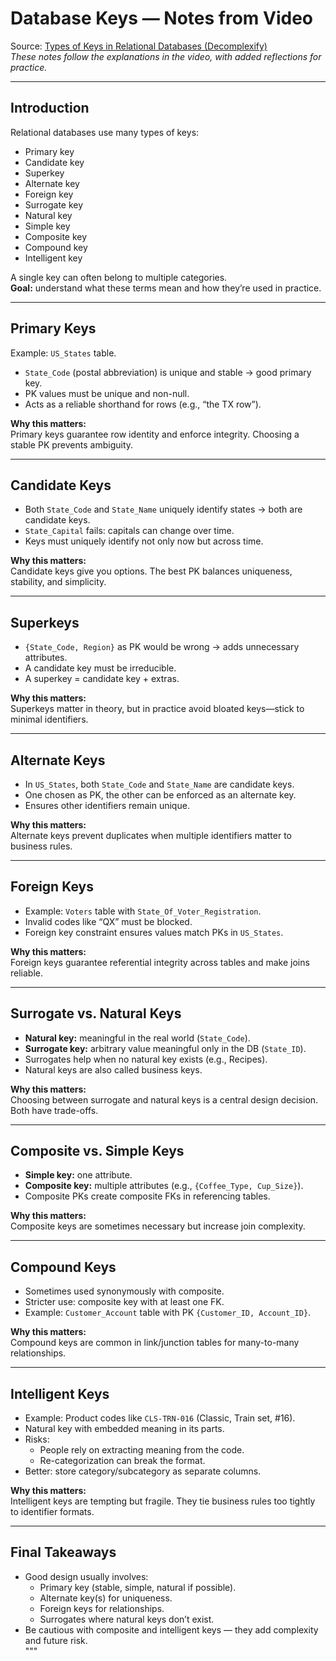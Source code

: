 # Database Keys — Notes from Video

Source: [Types of Keys in Relational Databases (Decomplexify)](https://www.youtube.com/watch?v=8wUUMOKAK-c)  
*These notes follow the explanations in the video, with added reflections for practice.*

---

## Introduction
Relational databases use many types of keys:  
- Primary key  
- Candidate key  
- Superkey  
- Alternate key  
- Foreign key  
- Surrogate key  
- Natural key  
- Simple key  
- Composite key  
- Compound key  
- Intelligent key  

A single key can often belong to multiple categories.  
**Goal:** understand what these terms mean and how they’re used in practice.  

---

## Primary Keys
Example: `US_States` table.  
- `State_Code` (postal abbreviation) is unique and stable → good primary key.  
- PK values must be unique and non-null.  
- Acts as a reliable shorthand for rows (e.g., “the TX row”).  

**Why this matters:**  
Primary keys guarantee row identity and enforce integrity. Choosing a stable PK prevents ambiguity.  

---

## Candidate Keys
- Both `State_Code` and `State_Name` uniquely identify states → both are candidate keys.  
- `State_Capital` fails: capitals can change over time.  
- Keys must uniquely identify not only now but across time.  

**Why this matters:**  
Candidate keys give you options. The best PK balances uniqueness, stability, and simplicity.  

---

## Superkeys
- `{State_Code, Region}` as PK would be wrong → adds unnecessary attributes.  
- A candidate key must be irreducible.  
- A superkey = candidate key + extras.  

**Why this matters:**  
Superkeys matter in theory, but in practice avoid bloated keys—stick to minimal identifiers.  

---

## Alternate Keys
- In `US_States`, both `State_Code` and `State_Name` are candidate keys.  
- One chosen as PK, the other can be enforced as an alternate key.  
- Ensures other identifiers remain unique.  

**Why this matters:**  
Alternate keys prevent duplicates when multiple identifiers matter to business rules.  

---

## Foreign Keys
- Example: `Voters` table with `State_Of_Voter_Registration`.  
- Invalid codes like “QX” must be blocked.  
- Foreign key constraint ensures values match PKs in `US_States`.  

**Why this matters:**  
Foreign keys guarantee referential integrity across tables and make joins reliable.  

---

## Surrogate vs. Natural Keys
- **Natural key:** meaningful in the real world (`State_Code`).  
- **Surrogate key:** arbitrary value meaningful only in the DB (`State_ID`).  
- Surrogates help when no natural key exists (e.g., Recipes).  
- Natural keys are also called business keys.  

**Why this matters:**  
Choosing between surrogate and natural keys is a central design decision. Both have trade-offs.  

---

## Composite vs. Simple Keys
- **Simple key:** one attribute.  
- **Composite key:** multiple attributes (e.g., `{Coffee_Type, Cup_Size}`).  
- Composite PKs create composite FKs in referencing tables.  

**Why this matters:**  
Composite keys are sometimes necessary but increase join complexity.  

---

## Compound Keys
- Sometimes used synonymously with composite.  
- Stricter use: composite key with at least one FK.  
- Example: `Customer_Account` table with PK `{Customer_ID, Account_ID}`.  

**Why this matters:**  
Compound keys are common in link/junction tables for many-to-many relationships.  

---

## Intelligent Keys
- Example: Product codes like `CLS-TRN-016` (Classic, Train set, #16).  
- Natural key with embedded meaning in its parts.  
- Risks:  
  - People rely on extracting meaning from the code.  
  - Re-categorization can break the format.  
- Better: store category/subcategory as separate columns.  

**Why this matters:**  
Intelligent keys are tempting but fragile. They tie business rules too tightly to identifier formats.  

---

## Final Takeaways
- Good design usually involves:  
  - Primary key (stable, simple, natural if possible).  
  - Alternate key(s) for uniqueness.  
  - Foreign keys for relationships.  
  - Surrogates where natural keys don’t exist.  
- Be cautious with composite and intelligent keys — they add complexity and future risk.  
"""

